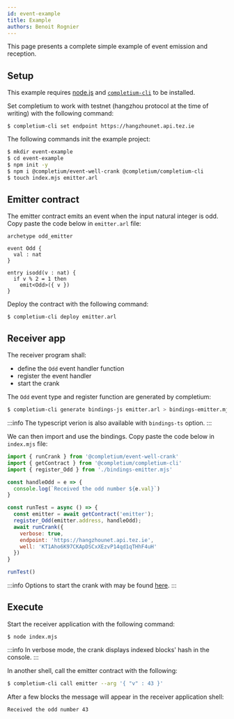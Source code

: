 ```yaml
---
id: event-example
title: Example
authors: Benoit Rognier
---
```


This page presents a complete simple example of event emission and reception.

## Setup

This example requires [node.js](https://nodejs.org/en/) and [`completium-cli`](https://completium.com/docs/cli) to be installed.

Set completium to work with testnet (hangzhou protocol at the time of writing) with the following command:
```
$ completium-cli set endpoint https://hangzhounet.api.tez.ie
```

The following commands init the example project:
```bash
$ mkdir event-example
$ cd event-example
$ npm init -y
$ npm i @completium/event-well-crank @completium/completium-cli
$ touch index.mjs emitter.arl
```

## Emitter contract

The emitter contract emits an event when the input natural integer is odd. Copy paste the code below in `emitter.arl` file:

```archetype
archetype odd_emitter

event Odd {
  val : nat
}

entry isodd(v : nat) {
  if v % 2 = 1 then
    emit<Odd>({ v })
}
```

Deploy the contract with the following command:
```
$ completium-cli deploy emitter.arl
```

## Receiver app

The receiver program shall:
* define the `Odd` event handler function
* register the event handler
* start the crank

The `Odd` event type and register function are generated by completium:
```bash
$ completium-cli generate bindings-js emitter.arl > bindings-emitter.mjs
```

:::info
The typescript verion is also available with `bindings-ts` option.
:::

We can then import and use the bindings. Copy paste the code below in `index.mjs` file:

```javascript
import { runCrank } from '@completium/event-well-crank'
import { getContract } from '@completium/completium-cli'
import { register_Odd } from './bindings-emitter.mjs'

const handleOdd = e => {
  console.log(`Received the odd number ${e.val}`)
}

const runTest = async () => {
  const emitter = await getContract('emitter');
  register_Odd(emitter.address, handleOdd);
  await runCrank({
    verbose: true,
    endpoint: 'https://hangzhounet.api.tez.ie',
    well: 'KT1Aho6K97CKApDSCxXEzvP14qd1qTHhF4uH'
  })
}

runTest()
```

:::info
Options to start the crank with may be found [here](https://github.com/completium/event-well-crank#startcrank).
:::

## Execute

Start the receiver application with the following command:
```
$ node index.mjs
```

:::info
In verbose mode, the crank displays indexed blocks' hash in the console.
:::

In another shell, call the emitter contract with the following:
```bash
$ completium-cli call emitter --arg '{ "v" : 43 }'
```

After a few blocks the message will appear in the receiver application shell:
```
Received the odd number 43
```